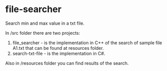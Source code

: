 # file-searcher

Search min and max value in a txt file.


In /src folder there are two projects:

1. file_searcher - is the implementation in C++ of the search 
of sample file A1.txt that can be found at resources folder. 
2. search-txt-file - is the implementation in C#.

Also in /resources folder you can find results of the search.